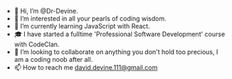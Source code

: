 - 👋 Hi, I’m @Dr-Devine.
- 👀 I’m interested in all your pearls of coding wisdom.
- 🌱 I’m currently learning JavaScript with React.
- 🎓 I have started a fulltime 'Professional Software Development' course with CodeClan.
- 💞️ I’m looking to collaborate on anything you don't hold too precious, I am a coding noob after all.
- 📫 How to reach me david.devine.111@gmail.com

<!---
Dr-Devine/Dr-Devine is a ✨ special ✨ repository because its `README.md` (this file) appears on your GitHub profile.
You can click the Preview link to take a look at your changes.
--->
